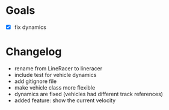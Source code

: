 # Goals
- [x] fix dynamics

# Changelog
- rename from LineRacer to lineracer
- include test for vehicle dynamics
- add gitignore file
- make vehicle class more flexible
- dynamics are fixed (vehicles had different track references)
- added feature: show the current velocity
